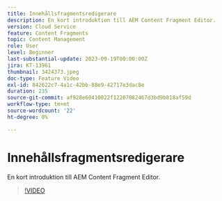```yaml
---
title: Innehållsfragmentsredigerare
description: En kort introduktion till AEM Content Fragment Editor.
version: Cloud Service
feature: Content Fragments
topic: Content Management
role: User
level: Beginner
last-substantial-update: 2023-09-19T00:00:00Z
jira: KT-13961
thumbnail: 3424373.jpeg
doc-type: Feature Video
exl-id: 842622c7-4a1c-42bb-88e9-42717e3dac8e
duration: 235
source-git-commit: af928e60410022f12207082467d3bd9b818af59d
workflow-type: tm+mt
source-wordcount: '22'
ht-degree: 0%

---
```


# Innehållsfragmentsredigerare

En kort introduktion till AEM Content Fragment Editor.

>[!VIDEO](https://video.tv.adobe.com/v/3424373/?learn=on)

